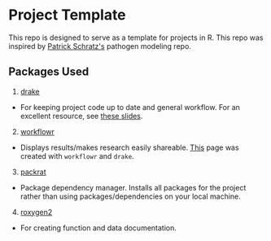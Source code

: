 # Project Template

This repo is designed to serve as a template for projects in R. This repo was inspired by [Patrick Schratz's](https://github.com/pat-s/pathogen-modeling) pathogen modeling repo. 


## Packages Used

1. [drake](https://github.com/ropensci/drake)

  - For keeping project code up to date and general workflow. For an excellent resource, see [these slides](https://aedobbyn.github.io/nyc-fires/index.html#1).

2. [workflowr](https://github.com/jdblischak/workflowr)

  - Displays results/makes research easily shareable. [This](https://rawcdn.githack.com/johnmorehouse/workflow_template/e8d0993511c78af43c3633e816d598de7e623dc3/docs/example_report.html) page was created with `workflowr` and `drake`.

3. [packrat](https://github.com/rstudio/packrat)

  - Package dependency manager. Installs all packages for the project rather than using packages/dependencies on your local machine. 

4. [roxygen2](https://github.com/yihui/roxygen2)

  - For creating function and data documentation. 

